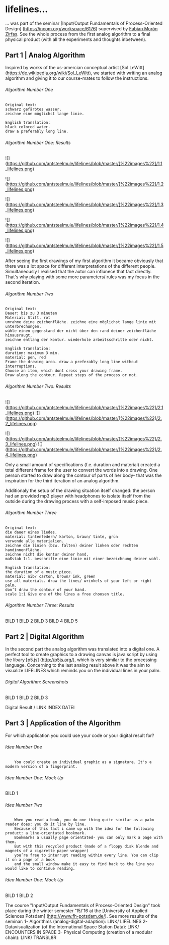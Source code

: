 # lifelines...

... was part of the seminar [Input/Output Fundamentals of Process-Oriented Design] (https://incom.org/workspace/6176) supervised by [Fabian Morón Zirfas](https://github.com/fabiantheblind).
See the whole process from the first analog algorithm to a final physical product (with all the experiments and thoughts inbetween).

Part 1 | Analog Algorithm
----------

Inspired by works of the us-amercian conceptual artist [Sol LeWitt] (https://de.wikipedia.org/wiki/Sol_LeWitt), we started with writing an analog algorithm and giving it to our course-mates to follow the instructions.

###### Algorithm Number One

    Original text:
    schwarz gefärbtes wasser.
    zeichne eine möglichst lange linie.
  
    English translation:
    black colored water.
    draw a preferably long line.
  
###### Algorithm Number One: Results  

![] (https://github.com/antsteelmule/lifelines/blob/master/[%22images%22]/1.1_lifelines.png)

![] (https://github.com/antsteelmule/lifelines/blob/master/[%22images%22]/1.2_lifelines.png)

![] (https://github.com/antsteelmule/lifelines/blob/master/[%22images%22]/1.3_lifelines.png)

![] (https://github.com/antsteelmule/lifelines/blob/master/[%22images%22]/1.4_lifelines.png)

![] (https://github.com/antsteelmule/lifelines/blob/master/[%22images%22]/1.5_lifelines.png)



After seeing the first drawings of my first algorithm it became obviously that there was a lot space for different interpretations of the different people. Simultaneously I realised that the autor can influnece that fact directly. That's why playing with some more parameters/ rules was my focus in the second iteration. 

###### Algorithm Number Two

    Original text:
    Dauer: bis zu 3 minuten
    Material: Stift, rot
    umrahme deine zeichenfläche. zeichne eine möglichst lange linie mit unterbrechungen. 
    wähle einen gegenstand der nicht über den rand deiner zeichenfläche hinausraugt. 
    zeichne entlang der kontur. wiederhole arbeitsschritte oder nicht.
  
    English translation:
    duration: maximum 3 min.
    material: pen, red
    Frame the drawing area. draw a preferably long line without interruptions. 
    Choose an item, which dont cross your drawing frame. 
    Draw along the contour. Repeat steps of the process or not.
  
###### Algorithm Number Two: Results  

![] (https://github.com/antsteelmule/lifelines/blob/master/[%22images%22]/2.1_lifelines.png)
![] (https://github.com/antsteelmule/lifelines/blob/master/[%22images%22]/2.2_lifelines.png)

![] (https://github.com/antsteelmule/lifelines/blob/master/[%22images%22]/2.3_lifelines.png)
![] (https://github.com/antsteelmule/lifelines/blob/master/[%22images%22]/2.4_lifelines.png)



Only a small amount of specifications (f.e. duration and material)  created a total different frame for the user to convert the words into a drawing. One person started to draw along the contour of parts of her body- that was the inspiration for the third iteration of an analog algorithm. 

Additionaly the setup of the drawing situation itself changed: the person had an provided mp3 player with headphones to isolate itself from the outside during the drawing process with a self-imposed music piece.

###### Algorithm Number Three

    Original text:
    die dauer eines liedes.
    material: tintenfedern/ karton, braun/ tinte, grün
    verwende alle materialien.
    zeichne die linien (bzw. falten) deiner linken oder rechten handinnenfläche.
    zeichne nicht die kontur deiner hand.
    maßstab 1:1. beschrifte eine linie mit einer bezeichnung deiner wahl.
  
    English translation:
    the duration of a music piece. 
    material: nib/ carton, brown/ ink, green
    use all materials. draw the lines/ wrinkels of your left or right palm. 
    don’t draw the contour of your hand. 
    scale 1:1 Give one of the lines a free choosen title.
  
###### Algorithm Number Three: Results  

BILD 1
BILD 2
BILD 3
BILD 4
BILD 5

Part 2 | Digital Algorithm
----------
In the second part the analog algorithm was translated into a digital one. A perfect tool to create graphics to a drawing canvas is java script by using the libary [p5.js] (http://p5js.org/), which is very similar to the processing language.
Concerning to the last analog result above it was the aim to visualize LIFELINES which reminds you on the individual lines in your palm.

###### Digital Algorithm: Screenshots

BILD 1
BILD 2
BILD 3

Digital Result / LINK INDEX DATEI

Part 3 | Application of the Algorithm
----------

For which application you could use your code or your digital result for? 

###### Idea Number One
        You could create an individual graphic as a signature. It's a modern version of a fingerprint.

###### Idea Number One: Mock Up

BILD 1

###### Idea Number Two
        When you read a book, you do one thing quite similar as a palm reader does: you do it line by line. 
        Because of this fact i came up with the idea for the following product: a line-orientated bookmark. 
        Bookmarks a usually page orientated- you can only mark a page with them. 
        But with this recycled product (made of a floppy disk blende and magnets of a cigarette paper wrapper) 
        you’re free to interrupt reading within every line. You can clip it on a page of a book 
        and the small window make it easy to find back to the line you would like to continue reading.

###### Idea Number One: Mock Up

BILD 1
BILD 2






The course "Input/Output Fundamentals of Process-Oriented Design" took place during the winter semester '15/'16 at the [University of Applied Sciences Potsdam] (http://www.fh-potsdam.de/).
See more results of the seminar:
1- Algorithms (analog-digital-adaption): LINK/ LIFELINES
2- Datavisualization (of the International Space Station Data): LINK/ ENCOUNTERS IN SPACE
3- Physical Computing (creation of a modular chain): LINK/ TRANSL8R




